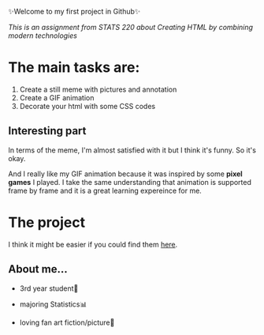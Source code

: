 ✨Welcome to my first project in Github✨


_This is an assignment from STATS 220 about Creating HTML by combining modern technologies_


# The main tasks are:
1. Create a still meme with pictures and annotation
2. Create a GIF animation
3. Decorate your html with some CSS codes


## Interesting part
In terms of the meme, I'm almost satisfied with it but I think it's funny. So it's okay.

And I really like my GIF animation because it was inspired by some __pixel games__ I played. I take the same understanding that animation is supported frame by frame and it is a great learning expereince for me.

# The project
I think it might be easier if you could find them [here](https://olli6rhnee.github.io/stats220/).


## About me...
- 3rd year student📖

- majoring Statistics📊

- loving fan art fiction/picture🥰

